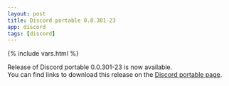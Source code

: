 ```yaml
---
layout: post
title: Discord portable 0.0.301-23
app: discord
tags: [discord]
---
```

{% include vars.html %}

Release of Discord portable 0.0.301-23 is now available.<br />
You can find links to download this release on the [Discord portable page](/app/discord-portable).